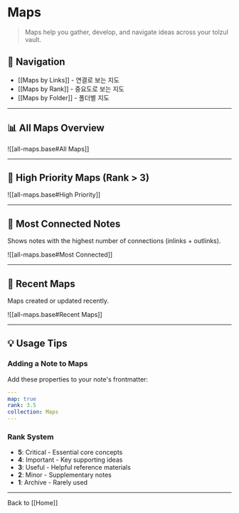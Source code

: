 # Maps

> Maps help you gather, develop, and navigate ideas across your tolzul vault.

## 🧭 Navigation

- [[Maps by Links]] - 연결로 보는 지도
- [[Maps by Rank]] - 중요도로 보는 지도  
- [[Maps by Folder]] - 폴더별 지도

---

## 📊 All Maps Overview

![[all-maps.base#All Maps]]

---

## 🌟 High Priority Maps (Rank > 3)

![[all-maps.base#High Priority]]

---

## 🔗 Most Connected Notes

Shows notes with the highest number of connections (inlinks + outlinks).

![[all-maps.base#Most Connected]]

---

## 📝 Recent Maps

Maps created or updated recently.

![[all-maps.base#Recent Maps]]

---

## 💡 Usage Tips

### Adding a Note to Maps
Add these properties to your note's frontmatter:

```yaml
---
map: true
rank: 3.5
collection: Maps
---
```

### Rank System
- **5**: Critical - Essential core concepts
- **4**: Important - Key supporting ideas  
- **3**: Useful - Helpful reference materials
- **2**: Minor - Supplementary notes
- **1**: Archive - Rarely used

---

Back to [[Home]]
